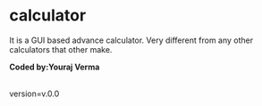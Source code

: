 # calculator
It is a GUI based advance calculator. Very different from any other calculators that other make.
<br>
<p><b>Coded by:Youraj Verma</b></p>
<br>
version=v.0.0 